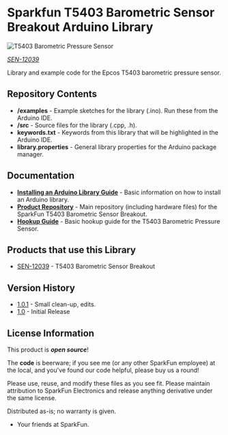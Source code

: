 Sparkfun T5403 Barometric Sensor Breakout Arduino Library
=======================================================

![T5403 Barometric Pressure Sensor](https://cdn.sparkfun.com/assets/parts/8/6/0/0/12039-01.jpg)

[*SEN-12039*](https://www.sparkfun.com/products/12039)

Library and example code for the Epcos T5403 barometric pressure sensor.

Repository Contents
-------------------

* **/examples** - Example sketches for the library (.ino). Run these from the Arduino IDE. 
* **/src** - Source files for the library (.cpp, .h).
* **keywords.txt** - Keywords from this library that will be highlighted in the Arduino IDE. 
* **library.properties** - General library properties for the Arduino package manager. 

Documentation
--------------
* **[Installing an Arduino Library Guide](https://learn.sparkfun.com/tutorials/installing-an-arduino-library)** - Basic information on how to install an Arduino library.
* **[Product Repository](https://github.com/sparkfun/SparkFun_T5403_Barometric_Breakout)** - Main repository (including hardware files) for the SparkFun T5403 Barometric Sensor Breakout.
* **[Hookup Guide](https://learn.sparkfun.com/tutorials/t5403-barometric-pressure-sensor-hookup)** - Basic hookup guide for the T5403 Barometric Pressure Sensor.

Products that use this Library 
---------------------------------
* [SEN-12039](https://www.sparkfun.com/products/12039) - T5403 Barometric Sensor Breakout

Version History
----------------
* [1.0.1](https://github.com/sparkfun/SparkFun_T5403_Barometric_Sensor_Arduino_Library/tree/V_1.0.1) - Small clean-up, edits.
* [1.0](https://github.com/sparkfun/SparkFun_T5403_Barometric_Sensor_Arduino_Library/tree/V_1.0) - Initial Release

License Information
-------------------

This product is _**open source**_! 

The **code** is beerware; if you see me (or any other SparkFun employee) at the local, and you've found our code helpful, please buy us a round!

Please use, reuse, and modify these files as you see fit. Please maintain attribution to SparkFun Electronics and release anything derivative under the same license.

Distributed as-is; no warranty is given.

- Your friends at SparkFun.
